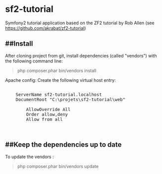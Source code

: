 sf2-tutorial
============

Symfony2 tutorial application based on the ZF2 tutorial by Rob Allen (see https://github.com/akrabat/zf2-tutorial)

##Install
-------
After cloning project from git, install dependencies (called "vendors") with the following command line: 
> php composer.phar bin/vendors install

Apache config:
Create the following virtual host entry: 
<pre>
<VirtualHost *:80>
    ServerName sf2-tutorial.localhost
    DocumentRoot "C:\projets\sf2-tutorial\web"
    <Directory "C:\projets\sf2-tutorial\web">
        AllowOverride All
        Order allow,deny
        Allow from all
    </Directory>
</VirtualHost>
</pre>

##Keep the dependencies up to date
--------------------------------
To update the vendors : 
> php composer.phar bin/vendors update
